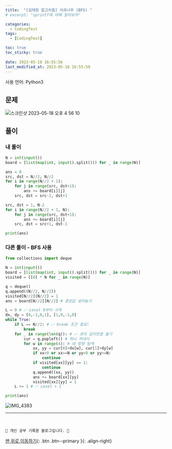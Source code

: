 ```yaml
---
title:  "[김태원 알고리즘] 사과나무 (BFS) "
# excerpt: "sprintf에 대해 알아보자"

categories:
  - CodingTest
tags:
  - [CodingTest]

toc: true
toc_sticky: true
 
date: 2023-05-18 16:55:56
last_modified_at: 2023-05-18 16:55:59
---
```


사용 언어: Python3

## 문제
![스크린샷 2023-05-18 오후 4 56 10](https://github.com/minju412/restful-web-service/assets/59405576/362a4ebf-b95e-4038-81fe-612124a909a7)



## 풀이
### 내 풀이
```py
N = int(input())
board = [list(map(int, input().split())) for _ in range(N)]

ans = 0
src, dst = N//2, N//2
for i in range(N//2 + 1):
    for j in range(src, dst+1):
        ans += board[i][j]
    src, dst = src-1, dst+1

src, dst = 1, N-2
for i in range(N//2 + 1, N):
    for j in range(src, dst+1):
        ans += board[i][j]
    src, dst = src+1, dst-1

print(ans)
```

### 다른 풀이 - BFS 사용
```py
from collections import deque

N = int(input())
board = [list(map(int, input().split())) for _ in range(N)]
visited = [[0] * N for _ in range(N)]

q = deque()
q.append((N//2, N//2))
visited[N//2][N//2] = 1
ans = board[N//2][N//2] # 중앙값 넣어놓기

L = 0 # ✅ Level 0부터 시작
dx, dy = [0,-1,0,1], [1,0,-1,0]
while True:
    if L == N//2: # ✅ break 조건 중요!
        break
    for _ in range(len(q)): # ✅ 큐의 길이만큼 돌기
        cur = q.popleft() # 하나 꺼내서
        for w in range(4): # 네 방향 탐색
            xx, yy = cur[0]+dx[w], cur[1]+dy[w]
            if xx<0 or xx>=N or yy<0 or yy>=N:
                continue
            if visited[xx][yy] == 1:
                continue
            q.append((xx, yy))
            ans += board[xx][yy]
            visited[xx][yy] = 1
    L += 1 # ✅ Level + 1

print(ans)
```
![IMG_4383](https://github.com/minju412/restful-web-service/assets/59405576/7f51c9f3-8821-460c-8434-005ec82bd85c)



***
<br>


    💛 개인 공부 기록용 블로그입니다. 👻

[맨 위로 이동하기](#){: .btn .btn--primary }{: .align-right}